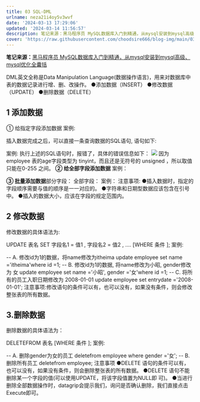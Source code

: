 ```yaml
---
title: 03 SQL-DML
urlname: neza21i4oy5v3wvf
date: '2024-03-13 17:29:06'
updated: '2024-03-14 11:56:57'
description: 笔记来源：黑马程序员 MySQL数据库入门到精通，从mysql安装到mysql高级、mysql优化全囊括DML英文全称是Data Manipulation Language(数据操作语言)，用来对数据库中表的数据记录进行增、删、改操作。●添加数据（INSERT）●修改数据（UPDATE）●删除...
cover: 'https://raw.githubusercontent.com/choodsire666/blog-img/main/03%20SQL-DML/cover.jpg'
---
```


**笔记来源：**[黑马程序员 MySQL数据库入门到精通，从mysql安装到mysql高级、mysql优化全囊括](https://www.bilibili.com/video/BV1Kr4y1i7ru/?spm_id_from=333.337.search-card.all.click&vd_source=e8046ccbdc793e09a75eb61fe8e84a30)

DML英文全称是Data Manipulation Language(数据操作语言)，用来对数据库中表的数据记录进行增、删、改操作。
●添加数据（INSERT）
●修改数据（UPDATE）
●删除数据（DELETE）

## 1 添加数据
① 给指定字段添加数据
案例:

插入数据完成之后，可以直接一条查询数据的SQL语句, 语句如下:

案例:
执行上述的SQL语句时，报错了，具体的错误信息如下： 
![](https://www.yuque.com/api/filetransfer/images?url=https%3A%2F%2Fimg2022.cnblogs.com%2Fblog%2F2217415%2F202204%2F2217415-20220428211021163-1286049682.png&sign=2880cb03fb2927d90c348324dbc96272b8c82ed864817cd6967cfc0ecb1739ec#from=url&id=RB7dp&originHeight=84&originWidth=1275&originalType=binary&ratio=1.2395833730697632&rotation=0&showTitle=false&status=done&style=none&title=)
因为 employee 表的age字段类型为 tinyint，而且还是无符号的 unsigned ，所以取值只能在0-255 之间。
**② 给全部字段添加数据**
案例：

**③ 批量添加数据**部分字段：
全部字段：
案例：
注意事项:
●插入数据时，指定的字段顺序需要与值的顺序是一一对应的。
●字符串和日期型数据应该包含在引号中。
●插入的数据大小，应该在字段的规定范围内。
## 2 修改数据

修改数据的具体语法为:

UPDATE 表名 SET 字段名1 = 值1 , 字段名2 = 值2 , .... [WHERE 条件 ];
案例:

-- A. 修改id为1的数据，将name修改为itheima
update employee set name ='itheima'where id =1;
-- B. 修改id为1的数据, 将name修改为小昭, gender修改为 女
update employee set name ='小昭', gender ='女'where id =1;
-- C. 将所有的员工入职日期修改为 2008-01-01
update employee set entrydate ='2008-01-01';
注意事项:修改语句的条件可以有，也可以没有，如果没有条件，则会修改整张表的所有数据。
## **3.删除数据**

删除数据的具体语法为：

DELETEFROM 表名 [WHERE 条件 ];
案例:

-- A. 删除gender为女的员工
deletefrom employee where gender ='女';
-- B. 删除所有员工
deletefrom employee;
注意事项
●DELETE 语句的条件可以有，也可以没有，如果没有条件，则会删除整张表的所有数据。
●DELETE 语句不能删除某一个字段的值(可以使用UPDATE，将该字段值置为NULL即 可)。
●当进行删除全部数据操作时，datagrip会提示我们，询问是否确认删除，我们直接点击Execute即可。
